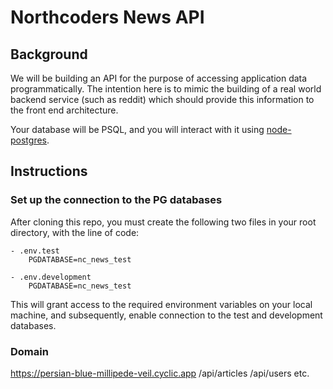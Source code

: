 # Northcoders News API

## Background

We will be building an API for the purpose of accessing application data programmatically. The intention here is to mimic the building of a real world backend service (such as reddit) which should provide this information to the front end architecture.

Your database will be PSQL, and you will interact with it using [node-postgres](https://node-postgres.com/).


## Instructions

### Set up the connection to the PG databases

After cloning this repo, you must create the following two files in your root directory, with the line of code:

    - .env.test
        PGDATABASE=nc_news_test

    - .env.development
        PGDATABASE=nc_news_test

This will grant access to the required environment variables on your local machine, and subsequently, enable connection to the test and development databases.

### Domain

https://persian-blue-millipede-veil.cyclic.app
    /api/articles
    /api/users
    etc.